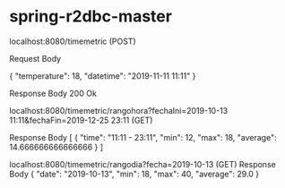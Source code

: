 # spring-r2dbc-master


localhost:8080/timemetric (POST)


Request Body 

{
    "temperature": 18,
    "datetime": "2019-11-11 11:11"
}

Response Body  200 Ok


localhost:8080/timemetric/rangohora?fechaIni=2019-10-13 11:11&fechaFin=2019-12-25 23:11 (GET)


Response Body 
[
    {
        "time": "11:11 - 23:11",
        "min": 12,
        "max": 18,
        "average": 14.666666666666666
    }
]



localhost:8080/timemetric/rangodia?fecha=2019-10-13  (GET)
Response Body
{
    "date": "2019-10-13",
    "min": 18,
    "max": 40,
    "average": 29.0
}

